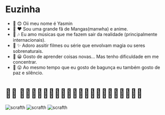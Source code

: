 # Euzinha 

-  🤍 😊 Oii meu nome é Yasmin
-  🤍 ❤️ Sou uma grande fã de Mangas(manwha) e anime. 
-  🤍  🎶 Eu amo músicas que me fazem sair da realidade (principalmente internacionais).
-  🤍 ✨ Adoro assitir filmes ou série que envolvam magia ou seres sobrenaturais.
-  🤍 😀 Gosto de aprender coisas novas... Mas tenho dificuldade em me concentrar.
- 🤍 😛 Ao mesmo tempo que eu gosto de bagunça eu também gosto de paz e silêncio.
# 🏳️‍🌈 🍒🦋🍒🦋🍒🦋🍒🦋🍒🦋🍒🦋🍒🦋🍒🦋🍒🦋🍒🏳️‍🌈
  ![scrafth](https://img.shields.io/badge/Scratch-4D97FF?style=for-the-badge&logo=Scratch&logoColor=white)
  ![scrafth](https://img.shields.io/badge/JavaScript-323330?style=for-the-badge&logo=javascript&logoColor=F7DF1E)
  ![scrafth](https://img.shields.io/badge/GitHub-100000?style=for-the-badge&logo=github&logoColor=white)
  
